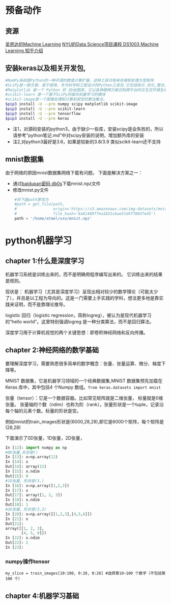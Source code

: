 
# 预备动作

## 资源

[吴恩达的Machine Learning](github.com/deeplearning-ai/machine-learning-yearning-cn/releases/download/v0.5.0/MLY-zh-cn.pdf)
[NYU的Data Science项目课程 DS1003 Machine Learning](https://davidrosenberg.github.io/ml2019/#home),[知乎介绍](https://www.zhihu.com/question/37031588)


## 安装keras以及相关开发包,

```sh
#NumPy系统是Python的一种开源的数值计算扩展。这种工具可用来存储和处理大型矩阵
#SciPy是一款方便、易于使用、专为科学和工程设计的Python工具包.它包括统计,优化,整合,线性代数模块,傅里叶变换,信号和图像处理,常微分方程求解器等等
#Matplotlib 是一个 Python 的 2D绘图库，它以各种硬拷贝格式和跨平台的交互式环境生成出版质量级别的图形。
#scikit-learn 是一个基于SciPy的面向机器学习的模块
#scikit-image是一个图像处理和计算机视觉的算法集合。
$pip3 install -U --pre numpy scipy matplotlib scikit-image
$pip3 install -U --pre scikit-learn
$pip3 install -U --pre tensorflow
$pip3 install -U --pre keras
```

- 注1，对源码安装的python3，由于缺少一些库，安装scipy是会失败的，所以请参考“python笔记.md”中对scipy安装的说明，增加额外库的安装
- 注2,对python3最好是3.6，如果是较新的3.8/3.9 类似scikit-learn还不支持

## mnist数据集

由于网络的原因mnist数据集网络下载有问题。 下面是解决方案之一：

- 通过[baidupan密码 db0s](https://pan.baidu.com/s/1Gk4SSCFENf1a55b7cQ5WCw)下载mnist.npz文件
- 修改mnist.py文件

```python
    #将下面path更改为
    #path = get_file(path,
    #                origin='https://s3.amazonaws.com/img-datasets/mnist.npz',
    #                file_hash='8a61469f7ea1b51cbae51d4f78837e45')
    path = '/home/atmel/xxx/mnist.npz'
```

# python机器学习
## chapter 1:什么是深度学习

机器学习系统是训练出来的，而不是明确用程序编写出来的。 它训练出来的结果是规则。

现状是： 机器学习（尤其是深度学习）呈现出相对较少的数学理论（可能太少了），并且是以工程为导向的。这是一门需要上手实践的学科，想法更多地是靠实践来证明，而不是靠理论推导。

logistic 回归（logistic regression，简称logreg），被认为是现代机器学习的“hello world”。这里特别强调logreg 是一种分类算法，而不是回归算法。

深度学习用于计算机视觉的两个关键思想：即卷积神经网络和反向传播。

## chapter 2:神经网络的数学基础

要理解深度学习，需要熟悉很多简单的数学概念：张量、张量运算、微分、梯度下降等。

MNIST 数据集，它是机器学习领域的一个经典数据集,MNIST 数据集预先加载在Keras 库中，其中包括4 个Numpy 数组。`from keras.datasets import mnist`

张量（tensor）：它是一个数据容器。比如常见矩阵就是二维张量， 标量就是0维张量。 张量轴的个数（ndim）也称为阶（rank）。张量形状是一个tuple，记录沿每个轴的元素个数。标量的形状是空。

例如mnist的train_images形状是(6000,28,28),即它是6000个矩阵，每个矩阵是(28,28)

下面演示了0D张量，1D张量，2D张量，
```python
In [12]: import numpy as np
#0D张量,形状是()
In [13]: x=np.array(12)
In [14]: x
Out[14]: array(12)
In [15]: x.ndim
Out[15]: 0
#1D张量，形状是(3,)
In [16]: x=np.array([1,2,3])
In [17]: x
Out[17]: array([1, 2, 3])
In [18]: x.ndim
Out[18]: 1
#2D张量，形状是(3,3)
In [20]: x=np.array([[1,2,3],[4,5,6]])
In [21]: x
Out[21]: 
array([[1, 2, 3],
       [4, 5, 6]])
In [22]: x.ndim
Out[22]: 2
In [23]: 
```

### numpy操作tensor

`my_slice = train_images[10:100, 0:28, 0:28] #选择第10~100 个数字（不包括第100 个）` 

## chapter 4:机器学习基础

